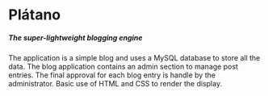 # Plátano
##### The super-lightweight blogging engine

The application is a simple blog and uses a MySQL database to store all the data.
The blog application contains an admin section to manage post entries. The final approval for each blog entry is handle by the administrator. Basic use of HTML and CSS to render the display.